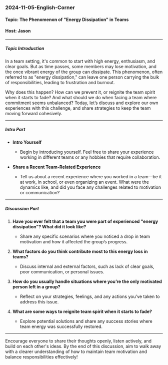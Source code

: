 ### 2024-11-05-English-Corner

#### Topic: The Phenomenon of "Energy Dissipation" in Teams
#### Host: Jason

---

##### Topic Introduction
In a team setting, it's common to start with high energy, enthusiasm, and clear goals. But as time passes, some members may lose motivation, and the once vibrant energy of the group can dissipate. This phenomenon, often referred to as "energy dissipation," can leave one person carrying the bulk of responsibilities, leading to frustration and burnout.

Why does this happen? How can we prevent it, or reignite the team spirit when it starts to fade? And what should we do when facing a team where commitment seems unbalanced? Today, let’s discuss and explore our own experiences with this challenge, and share strategies to keep the team moving forward cohesively.

---

##### Intro Part

- **Intro Yourself**
  - Begin by introducing yourself. Feel free to share your experience working in different teams or any hobbies that require collaboration.

- **Share a Recent Team-Related Experience**
  - Tell us about a recent experience where you worked in a team—be it at work, in school, or even organizing an event. What were the dynamics like, and did you face any challenges related to motivation or communication?

---

##### Discussion Part

1. **Have you ever felt that a team you were part of experienced "energy dissipation"? What did it look like?**
   - Share any specific scenarios where you noticed a drop in team motivation and how it affected the group’s progress.

2. **What factors do you think contribute most to this energy loss in teams?**
   - Discuss internal and external factors, such as lack of clear goals, poor communication, or personal issues.

3. **How do you usually handle situations where you’re the only motivated person left in a group?**
   - Reflect on your strategies, feelings, and any actions you’ve taken to address this issue.

4. **What are some ways to reignite team spirit when it starts to fade?**
   - Explore potential solutions and share any success stories where team energy was successfully restored.

---

Encourage everyone to share their thoughts openly, listen actively, and build on each other's ideas. By the end of this discussion, aim to walk away with a clearer understanding of how to maintain team motivation and balance responsibilities effectively!